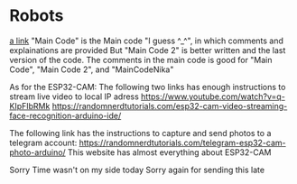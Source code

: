 # Robots
[a link](https://https://github.com/AbdelrahmanEnan/Robots/edit/main/README.md)
"Main Code" is the Main code "I guess ^_^", in which comments and explainations are provided
But "Main Code 2" is better written and the last version of the code.
The comments in the main code is good for "Main Code", "Main Code 2", and "MainCodeNika"


As for the ESP32-CAM:
The following two links has enough instructions to stream live video to local IP adress 
https://www.youtube.com/watch?v=q-KIpFIbRMk
https://randomnerdtutorials.com/esp32-cam-video-streaming-face-recognition-arduino-ide/

The following link has the instructions to capture and send photos to a telegram account:
https://randomnerdtutorials.com/telegram-esp32-cam-photo-arduino/
This website has almost everything about ESP32-CAM 


Sorry Time wasn't on my side today 
Sorry again for sending this late
